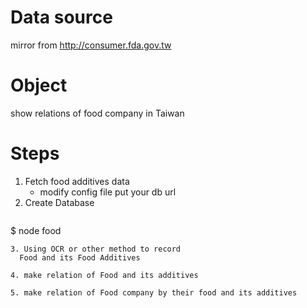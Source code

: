 # Data source

mirror from http://consumer.fda.gov.tw

# Object

show relations of food company in Taiwan

# Steps
1. Fetch food additives data
	* modify config file
		put your db url
2. Create Database
>  ```
   $ node food
   ```
3. Using OCR or other method to record
	 Food and its Food Additives

4. make relation of Food and its additives 

5. make relation of Food company by their food and its additives